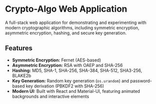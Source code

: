 # Crypto-Algo Web Application

A full-stack web application for demonstrating and experimenting with modern cryptographic algorithms, including symmetric encryption, asymmetric encryption, hashing, and secure key generation.

## Features
- **Symmetric Encryption:** Fernet (AES-based)
- **Asymmetric Encryption:** RSA with OAEP and SHA-256
- **Hashing:** MD5, SHA-1, SHA-256, SHA-384, SHA-512, SHA3-256, BLAKE2b
- **Key Generation:** Random key generation (`os.urandom`) and password-based key derivation (PBKDF2 with SHA-256)
- **Modern UI:** Built with React and Material-UI, featuring animated backgrounds and interactive elements

